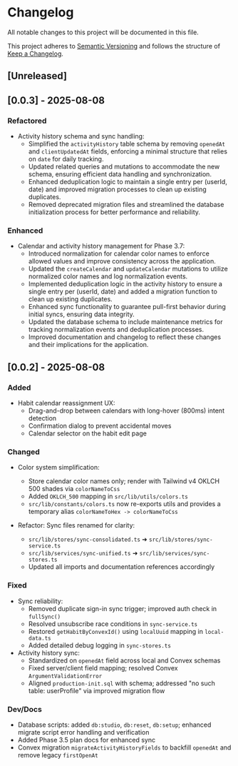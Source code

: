 # Changelog

All notable changes to this project will be documented in this file.

This project adheres to [Semantic Versioning](https://semver.org/) and follows the
structure of [Keep a Changelog](https://keepachangelog.com/en/1.1.0/).

## [Unreleased]

## [0.0.3] - 2025-08-08

### Refactored
- Activity history schema and sync handling:
  - Simplified the `activityHistory` table schema by removing `openedAt` and `clientUpdatedAt` fields, enforcing a minimal structure that relies on `date` for daily tracking.
  - Updated related queries and mutations to accommodate the new schema, ensuring efficient data handling and synchronization.
  - Enhanced deduplication logic to maintain a single entry per (userId, date) and improved migration processes to clean up existing duplicates.
  - Removed deprecated migration files and streamlined the database initialization process for better performance and reliability.

### Enhanced
- Calendar and activity history management for Phase 3.7:
  - Introduced normalization for calendar color names to enforce allowed values and improve consistency across the application.
  - Updated the `createCalendar` and `updateCalendar` mutations to utilize normalized color names and log normalization events.
  - Implemented deduplication logic in the activity history to ensure a single entry per (userId, date) and added a migration function to clean up existing duplicates.
  - Enhanced sync functionality to guarantee pull-first behavior during initial syncs, ensuring data integrity.
  - Updated the database schema to include maintenance metrics for tracking normalization events and deduplication processes.
  - Improved documentation and changelog to reflect these changes and their implications for the application.

## [0.0.2] - 2025-08-08

### Added
- Habit calendar reassignment UX:
  - Drag-and-drop between calendars with long-hover (800ms) intent detection
  - Confirmation dialog to prevent accidental moves
  - Calendar selector on the habit edit page

### Changed
- Color system simplification:
  - Store calendar color names only; render with Tailwind v4 OKLCH 500 shades via `colorNameToCss`
  - Added `OKLCH_500` mapping in `src/lib/utils/colors.ts`
  - `src/lib/constants/colors.ts` now re-exports utils and provides a temporary alias `colorNameToHex -> colorNameToCss`

- Refactor: Sync files renamed for clarity:
  - `src/lib/stores/sync-consolidated.ts` ➜ `src/lib/stores/sync-service.ts`
  - `src/lib/services/sync-unified.ts` ➜ `src/lib/services/sync-stores.ts`
  - Updated all imports and documentation references accordingly

### Fixed
- Sync reliability:
  - Removed duplicate sign-in sync trigger; improved auth check in `fullSync()`
  - Resolved unsubscribe race conditions in `sync-service.ts`
  - Restored `getHabitByConvexId()` using `localUuid` mapping in `local-data.ts`
  - Added detailed debug logging in `sync-stores.ts`
- Activity history sync:
  - Standardized on `openedAt` field across local and Convex schemas
  - Fixed server/client field mapping; resolved Convex `ArgumentValidationError`
  - Aligned `production-init.sql` with schema; addressed "no such table: userProfile" via improved migration flow

### Dev/Docs
- Database scripts: added `db:studio`, `db:reset`, `db:setup`; enhanced migrate script error handling and verification
- Added Phase 3.5 plan docs for enhanced sync
- Convex migration `migrateActivityHistoryFields` to backfill `openedAt` and remove legacy `firstOpenAt`
